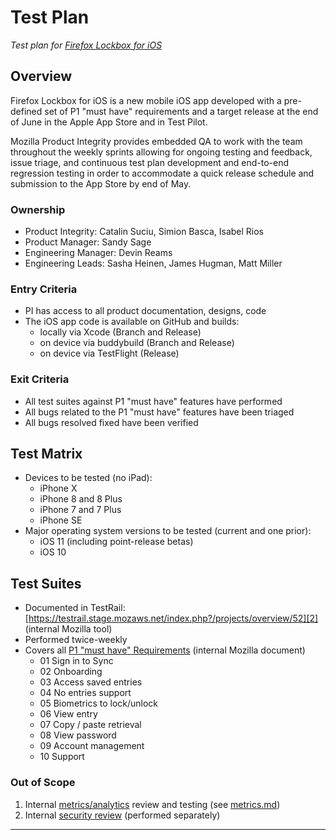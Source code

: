 # Test Plan

_Test plan for [Firefox Lockbox for iOS][1]_

## Overview

Firefox Lockbox for iOS is a new mobile iOS app developed with a pre-defined set of P1 "must have" requirements and a target release at the end of June in the Apple App Store and in Test Pilot.

Mozilla Product Integrity provides embedded QA to work with the team throughout the weekly sprints allowing for ongoing testing and feedback, issue triage, and continuous test plan development and end-to-end regression testing in order to accommodate a quick release schedule and submission to the App Store by end of May.

### Ownership

* Product Integrity: Catalin Suciu, Simion Basca, Isabel Rios
* Product Manager: Sandy Sage
* Engineering Manager: Devin Reams
* Engineering Leads: Sasha Heinen, James Hugman, Matt Miller

### Entry Criteria

* PI has access to all product documentation, designs, code
* The iOS app code is available on GitHub and builds:
  - locally via Xcode (Branch and Release)
  - on device via buddybuild (Branch and Release)
  - on device via TestFlight (Release)
  
### Exit Criteria

* All test suites against P1 "must have" features have performed
* All bugs related to the P1 "must have" features have been triaged
* All bugs resolved fixed have been verified

## Test Matrix

- Devices to be tested (no iPad):
  - iPhone X
  - iPhone 8 and 8 Plus
  - iPhone 7 and 7 Plus
  - iPhone SE
- Major operating system versions to be tested (current and one prior):
  - iOS 11 (including point-release betas)
  - iOS 10

## Test Suites

- Documented in TestRail: [https://testrail.stage.mozaws.net/index.php?/projects/overview/52][2] (internal Mozilla tool)
- Performed twice-weekly
- Covers all [P1 "must have" Requirements][3] (internal Mozilla document)
  - 01 Sign in to Sync
  - 02 Onboarding
  - 03 Access saved entries
  - 04 No entries support
  - 05 Biometrics to lock/unlock
  - 06 View entry
  - 07 Copy / paste retrieval
  - 08 View password
  - 09 Account management
  - 10 Support
  
### Out of Scope

1. Internal [metrics/analytics][4] review and testing (see [metrics.md][5])
2. Internal [security review][6] (performed separately)

---

[1]: https://github.com/mozilla-lockbox/lockbox-ios
[2]: https://testrail.stage.mozaws.net/index.php?/projects/overview/52
[3]: https://docs.google.com/document/d/1q2xYGsoB0ylfir-Bkg8BwP4Aj1H6OjjJHW2FmX-JexU/edit#
[4]: https://github.com/mozilla-lockbox/lockbox-ios/issues/202
[5]: /metrics.md 
[6]: https://github.com/mozilla-lockbox/lockbox-ios/issues/51
